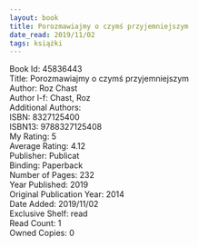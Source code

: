 ```yaml
---
layout: book
title: Porozmawiajmy o czymś przyjemniejszym
date_read: 2019/11/02
tags: książki
---
```


Book Id: 45836443<br />
Title: Porozmawiajmy o czymś przyjemniejszym<br />
Author: Roz Chast<br />
Author l-f: Chast, Roz<br />
Additional Authors: <br />
ISBN: 8327125400<br />
ISBN13: 9788327125408<br />
My Rating: 5<br />
Average Rating: 4.12<br />
Publisher: Publicat<br />
Binding: Paperback<br />
Number of Pages: 232<br />
Year Published: 2019<br />
Original Publication Year: 2014<br />
Date Added: 2019/11/02<br />
Exclusive Shelf: read<br />
Read Count: 1<br />
Owned Copies: 0<br />


